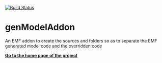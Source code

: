 [![Build Status](https://travis-ci.org/opcoach/genModelAddon.svg?branch=master)](https://travis-ci.org/opcoach/genModelAddon)

genModelAddon
=============

An EMF addon to create the sources and folders so as to separate the EMF generated model code and the overridden code

<a href="http://opcoach.github.io/genModelAddon/"><strong>Go to the home page of the project</strong></a>
